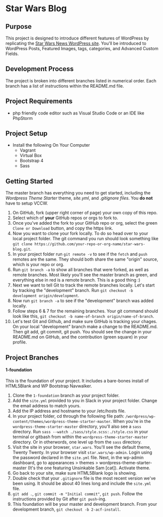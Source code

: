 # Star Wars Blog

## Purpose
This project is designed to introduce different features of WordPress by replicating the [Star Wars News WordPress site](https://starwars.com/news). You'll be introduced to WordPress Posts, Featured Images, tags, categories, and Advanced Custom Fields.

## Development Process
The project is broken into different branches listed in numerical order. Each branch has a list of instructions within the README.md file. 

## Project Requirements
- php friendly code editor such as Visual Studio Code or an IDE like PhpStorm

## Project Setup
- Install the following On Your Computer
  - Vagrant
  - Virtual Box
  - Bootstrap 4
  - Sass
 
## Getting Started
The master branch has everything you need to get started, including the *Wordpress Theme Starter* theme, *site.yml*, and *.gitignore files*. You **do not** have to setup VCCW.

1. On GitHub, fork (upper right corner of page) your own copy of this repo.
2. Select which of **your** GitHub repos or orgs to fork to.
3. Once you've added the fork to your GitHub repo or org, select the green `Clone or Download` button, and copy the https link.
4. Now you want to clone your fork locally. To do so head over to your local project folder. The git command you run should look something like `git clone https://github.com/your-repo-or-org-name/star-wars-blog.git`.
5. In your project folder run `git remote -v` to see if the `fetch` and `push` remotes are the same. They should both share the same "origin" source, which is your repo or org.
6. Run `git branch -a` to show all branches that were forked, as well as remote branches. Most likely you'll see the master branch as green, and everything else in red is a remote branch. This is a good thing :)
7. Next we want to tell Git to track the remote branches locally. Let's start by tracking the "development" branch. Run `git checkout -b development origin/development`.
8. Now run `git branch -a` to see if the "development" branch was added locally.
9. Follow steps 6 & 7 for the remaining branches. Your git command should look like this, `git checkout -b name-of-branch origin/name-of-branch`.
10. Let's test Git and Github, and make sure GitHub is tracking your chages. On your local "development" branch make a change to the README.md. Then git add, git commit, git push. You should see the change in your README.md on GitHub, and the contribution (green square) in your profile. 

## Project Branches

#### 1-foundation
This is the foundation of your project. It includes a bare-bones install of HTML5Blank and WP Bootstrap Navwalker.
1. Clone the `1-foundation` branch as your project folder.
2. Add the `site.yml` provided to you in Slack in your project folder. Change the email address to match yours.
3. Add the IP address and hostname to your /etc/hosts file.
4. In your project folder, cd through the following file path: `/wordpress/wp-content/themes/wordpress-theme-starter-master`. When you're in the `wordpress-theme-starter-master` directory, you'll also see a `sass` directory. Run `sass --watch ./sass/style.scss:./style.css` in your terminal or gitbash from within the `wordpress-theme-starter-master` directory. Or in otherwords, one level up from the `sass` directory.
5. Visit the site in your browser, `star.wars`. You'll see the default theme, Twenty Twenty. In your browser visit `star.wars/wp-admin`. Login using the password declared in the `site.yml` file. Next, in the wp-admin dashboard, go to appearances > themes > wordpress-theme-starter-master (It's the one featuring Unsinkable Sam [cat]). Activate theme.
6. Go back to your site, make sure HTML5Blank logo is showing.
7. Double check that your `.gitignore` file is the most recent version we've been using. It should be about 40 lines long and include the `site.yml` file.
8. `git add .`, `git commit -m "Initial commit"`, `git push`. Follow the instructions provided by Git after `git push`-ing. 
9. This foundation will be your master and development branch. From your development branch, `git checkout -b 2-acf-install`.


